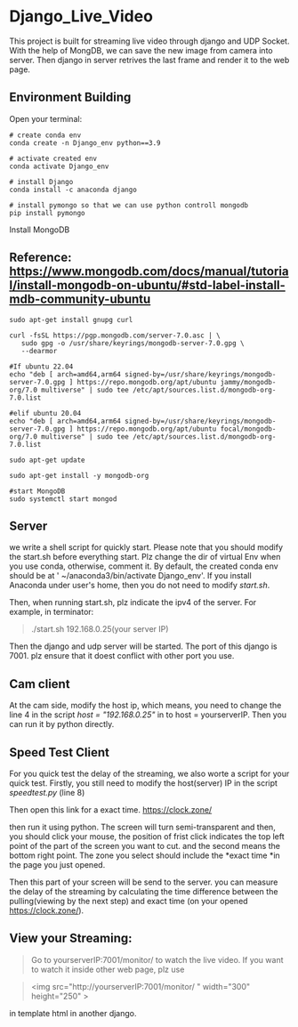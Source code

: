 # Django_Live_Video

This project is built for streaming live video through django and UDP Socket. With the help of MongDB,
we can save the new image from camera into server. Then django in server retrives the last frame and render it to the web page.

## Environment Building
Open your terminal:
```
# create conda env
conda create -n Django_env python==3.9 

# activate created env
conda activate Django_env

# install Django
conda install -c anaconda django

# install pymongo so that we can use python controll mongodb
pip install pymongo
```

Install MongoDB

## Reference:  https://www.mongodb.com/docs/manual/tutorial/install-mongodb-on-ubuntu/#std-label-install-mdb-community-ubuntu

```
sudo apt-get install gnupg curl

curl -fsSL https://pgp.mongodb.com/server-7.0.asc | \
   sudo gpg -o /usr/share/keyrings/mongodb-server-7.0.gpg \
   --dearmor

#If ubuntu 22.04
echo "deb [ arch=amd64,arm64 signed-by=/usr/share/keyrings/mongodb-server-7.0.gpg ] https://repo.mongodb.org/apt/ubuntu jammy/mongodb-org/7.0 multiverse" | sudo tee /etc/apt/sources.list.d/mongodb-org-7.0.list

#elif ubuntu 20.04
echo "deb [ arch=amd64,arm64 signed-by=/usr/share/keyrings/mongodb-server-7.0.gpg ] https://repo.mongodb.org/apt/ubuntu focal/mongodb-org/7.0 multiverse" | sudo tee /etc/apt/sources.list.d/mongodb-org-7.0.list

sudo apt-get update

sudo apt-get install -y mongodb-org

#start MongoDB
sudo systemctl start mongod

```

## Server
we write a shell script for quickly start. Please note that you should modify the start.sh before everything start. Plz change the dir of virtual Env when you use conda, otherwise, comment it. By default, the created conda env should be at ' ~/anaconda3/bin/activate Django_env'. If you install Anaconda under user's home, then you do not need to modify *start.sh*.

Then, when running start.sh, plz indicate the ipv4 of the server. For example, in terminator:

> ./start.sh 192.168.0.25(your server IP) 

Then the django and udp server will be started. The port of this django is 7001. plz ensure that it doest conflict with other port you use.

## Cam client
At the cam side, modify the host ip, which means, you need to change the line 4 in the script *host = "192.168.0.25"* in to host = yourserverIP. Then you can run it by python directly.

## Speed Test Client

For you quick test the delay of the streaming, we also worte a script for your quick test. 
Firstly, you still need to modify the host(server) IP in the script *speedtest.py* (line 8)

Then open this link for a exact time. https://clock.zone/

then run it using python. The screen will turn semi-transparent and then, you should click your mouse, the position of frist click indicates the top left point of the part of the screen you want to cut. and the second means the bottom right point. The zone you select should include the *exact time *in the page you just opened.

Then this part of your screen will be send to the server. you can measure the delay of the streaming by calculating the time difference between the pulling(viewing by the next step) and exact time (on your opened https://clock.zone/).

## View your Streaming:

> Go to yourserverIP:7001/monitor/ to watch the live video.
> If you want to watch it inside other web page, plz use

> \<img src="http://yourserverIP:7001/monitor/ " width="300" height="250" \>

in template html in another django.
